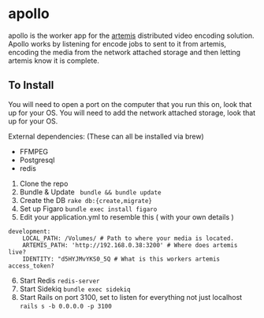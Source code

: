 # apollo
apollo is the worker app for the [artemis](https://github.com/patrickshobe/artemis) distributed video encoding solution. Apollo works by listening for encode jobs to sent to it from artemis, encoding the media from the network attached storage and then letting artemis know it is complete. 


## To Install
You will need to open a port on the computer that you run this on, look that up for your OS.
You will need to add the network attached storage, look that up for your OS. 

External dependencies: (These can all be installed via brew)
* FFMPEG
* Postgresql
* redis

1. Clone the repo
2. Bundle  & Update
` bundle && bundle update`
3. Create the DB
`rake db:{create,migrate}`
4. Set up Figaro
`bundle exec install figaro`
5. Edit your application.yml to resemble this ( with your own details )
```
development:
	LOCAL_PATH: /Volumes/ # Path to where your media is located.
	ARTEMIS_PATH: 'http://192.168.0.38:3200' # Where does artemis live?
	IDENTITY: "d5HYJMvYKS0_5Q # What is this workers artemis access_token?
```
6. Start Redis
` redis-server `
7. Start Sidekiq
` bundle exec sidekiq `
8. Start Rails on port 3100, set to listen for everything not just localhost
` rails s -b 0.0.0.0 -p 3100 `
